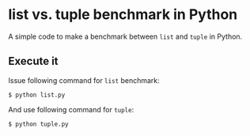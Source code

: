 list vs. tuple benchmark in Python
==============================

A simple code to make a benchmark between `list` and `tuple` in Python.

## Execute it

Issue following command for `list` benchmark:

```
$ python list.py
```

And use following command for `tuple`:

```
$ python tuple.py
```


